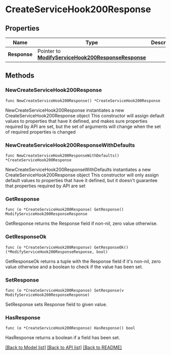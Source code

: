 # CreateServiceHook200Response

## Properties

Name | Type | Description | Notes
------------ | ------------- | ------------- | -------------
**Response** | Pointer to [**ModifyServiceHook200ResponseResponse**](ModifyServiceHook200ResponseResponse.md) |  | [optional] 

## Methods

### NewCreateServiceHook200Response

`func NewCreateServiceHook200Response() *CreateServiceHook200Response`

NewCreateServiceHook200Response instantiates a new CreateServiceHook200Response object
This constructor will assign default values to properties that have it defined,
and makes sure properties required by API are set, but the set of arguments
will change when the set of required properties is changed

### NewCreateServiceHook200ResponseWithDefaults

`func NewCreateServiceHook200ResponseWithDefaults() *CreateServiceHook200Response`

NewCreateServiceHook200ResponseWithDefaults instantiates a new CreateServiceHook200Response object
This constructor will only assign default values to properties that have it defined,
but it doesn't guarantee that properties required by API are set

### GetResponse

`func (o *CreateServiceHook200Response) GetResponse() ModifyServiceHook200ResponseResponse`

GetResponse returns the Response field if non-nil, zero value otherwise.

### GetResponseOk

`func (o *CreateServiceHook200Response) GetResponseOk() (*ModifyServiceHook200ResponseResponse, bool)`

GetResponseOk returns a tuple with the Response field if it's non-nil, zero value otherwise
and a boolean to check if the value has been set.

### SetResponse

`func (o *CreateServiceHook200Response) SetResponse(v ModifyServiceHook200ResponseResponse)`

SetResponse sets Response field to given value.

### HasResponse

`func (o *CreateServiceHook200Response) HasResponse() bool`

HasResponse returns a boolean if a field has been set.


[[Back to Model list]](../README.md#documentation-for-models) [[Back to API list]](../README.md#documentation-for-api-endpoints) [[Back to README]](../README.md)


